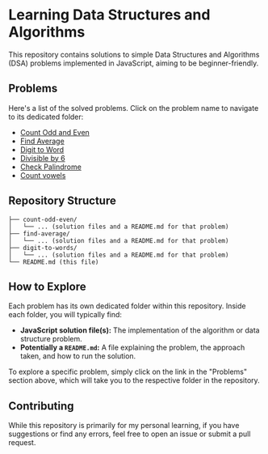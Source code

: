 # Learning Data Structures and Algorithms

This repository contains solutions to simple Data Structures and Algorithms (DSA) problems implemented in JavaScript, aiming to be beginner-friendly.

## Problems

Here's a list of the solved problems. Click on the problem name to navigate to its dedicated folder:

- [Count Odd and Even](./count-odd-even)
- [Find Average](./find-average)
- [Digit to Word](./digit-to-words)
- [Divisible by 6](./divisible-by-6)
- [Check Palindrome](./check-palindrome)
- [Count vowels](./count-vowels)

## Repository Structure

```dsa/
├── count-odd-even/
│   └── ... (solution files and a README.md for that problem)
├── find-average/
│   └── ... (solution files and a README.md for that problem)
├── digit-to-words/
│   └── ... (solution files and a README.md for that problem)
└── README.md (this file)
```
## How to Explore

Each problem has its own dedicated folder within this repository. Inside each folder, you will typically find:

* **JavaScript solution file(s):** The implementation of the algorithm or data structure problem.
* **Potentially a `README.md`:** A file explaining the problem, the approach taken, and how to run the solution.

To explore a specific problem, simply click on the link in the "Problems" section above, which will take you to the respective folder in the repository.

## Contributing

While this repository is primarily for my personal learning, if you have suggestions or find any errors, feel free to open an issue or submit a pull request.
